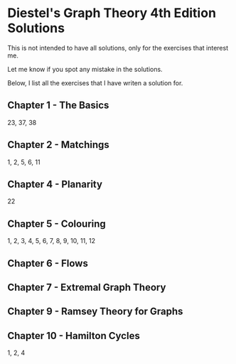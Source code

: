 # Diestel's Graph Theory 4th Edition Solutions

This is not intended to have all solutions, only for the exercises that interest me.

Let me know if you spot any mistake in the solutions.

Below, I list all the exercises that I have writen a solution for.
## Chapter 1 - The Basics

23, 37, 38

## Chapter 2 - Matchings

1, 2, 5, 6, 11

## Chapter 4 - Planarity

22

## Chapter 5 - Colouring

1, 2, 3, 4, 5, 6, 7, 8, 9, 10, 11, 12

## Chapter 6 - Flows


## Chapter 7 - Extremal Graph Theory


## Chapter 9 - Ramsey Theory for Graphs

## Chapter 10 - Hamilton Cycles

1, 2, 4
